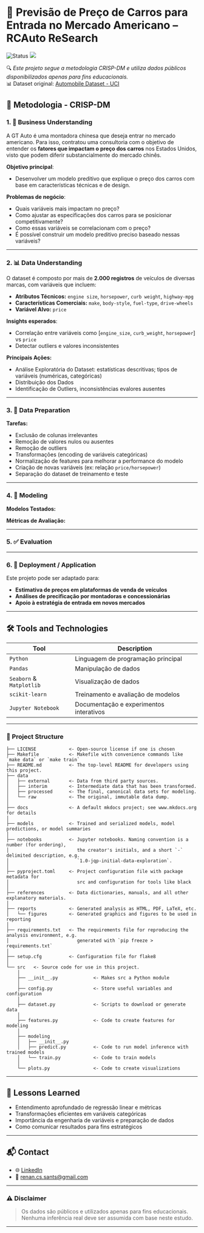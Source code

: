 # 🚗 Previsão de Preço de Carros para Entrada no Mercado Americano – RCAuto ReSearch

![Status](https://img.shields.io/badge/Status-Em%20Desenvolvimento-orange.svg) <a target="_blank" href="https://cookiecutter-data-science.drivendata.org/">
    <img src="https://img.shields.io/badge/CCDS-Project%20template-328F97?logo=cookiecutter" />
</a>

🔍 *Este projeto segue a metodologia CRISP-DM e utiliza dados públicos disponibilizados apenas para fins educacionais.*  
📊 Dataset original: [Automobile Dataset - UCI](https://archive.ics.uci.edu/dataset/10/automobile)


## 🧭 Metodologia - CRISP-DM

### 1. 🧠 Business Understanding

A GT Auto é uma montadora chinesa que deseja entrar no mercado americano. Para isso, contratou uma consultoria com o objetivo de entender os **fatores que impactam o preço dos carros** nos Estados Unidos, visto que podem diferir substancialmente do mercado chinês.

**Objetivo principal**:
- Desenvolver um modelo preditivo que explique o preço dos carros com base em características técnicas e de design.

**Problemas de negócio**:
- Quais variáveis mais impactam no preço?
- Como ajustar as especificações dos carros para se posicionar competitivamente?
- Como essas variáveis se correlacionam com o preço?
- É possível construir um modelo preditivo preciso baseado nessas variáveis?

---

### 2. 📊 Data Understanding

O dataset é composto por mais de **2.000 registros** de veículos de diversas marcas, com variáveis que incluem:

- **Atributos Técnicos:** `engine size`, `horsepower`, `curb weight`, `highway-mpg`
- **Características Comerciais:** `make`, `body-style`, `fuel-type`, `drive-wheels`
- **Variável Alvo:** `price`

**Insights esperados**:
- Correlação entre variáveis como [`engine_size`, `curb_weight`, `horsepower`] vs `price`
- Detectar outliers e valores inconsistentes

**Principais Ações:**
- Análise Exploratória do Dataset: estatísticas descritivas; tipos de variáveis (numéricas, categóricas)
- Distribuição dos Dados 
- Identificação de Outliers, inconsistências evalores ausentes

---

### 3. 🧹 Data Preparation

**Tarefas:**

- Exclusão de colunas irrelevantes
- Remoção de valores nulos ou ausentes
- Remoção de outliers 
- Transformações (encoding de variáveis categóricas)
- Normalização de features para melhorar a performance do modelo
- Criação de novas variáveis (ex: relação `price/horsepower`)
- Separação do dataset de treinamento e teste

---

### 4. 🧠 Modeling

**Modelos Testados:**

**Métricas de Avaliação:**

---

### 5. ✅ Evaluation


---

### 6. 🚀 Deployment / Application

Este projeto pode ser adaptado para:

- **Estimativa de preços em plataformas de venda de veículos**
- **Análises de precificação por montadoras e concessionárias**
- **Apoio à estratégia de entrada em novos mercados**

---

## 🛠️ Tools and Technologies

| Tool | Description |
|------------|-----------|
| `Python` | Linguagem de programação principal |
| `Pandas` | Manipulação de dados |
| `Seaborn` & `Matplotlib` | Visualização de dados |
| `scikit-learn` | Treinamento e avaliação de modelos |
| `Jupyter Notebook` | Documentação e experimentos interativos |

---

### 📁 Project Structure

```
├── LICENSE            <- Open-source license if one is chosen
├── Makefile           <- Makefile with convenience commands like `make data` or `make train`
├── README.md          <- The top-level README for developers using this project.
├── data
│   ├── external       <- Data from third party sources.
│   ├── interim        <- Intermediate data that has been transformed.
│   ├── processed      <- The final, canonical data sets for modeling.
│   └── raw            <- The original, immutable data dump.
│
├── docs               <- A default mkdocs project; see www.mkdocs.org for details
│
├── models             <- Trained and serialized models, model predictions, or model summaries
│
├── notebooks          <- Jupyter notebooks. Naming convention is a number (for ordering),
│                         the creator's initials, and a short `-` delimited description, e.g.
│                         `1.0-jqp-initial-data-exploration`.
│
├── pyproject.toml     <- Project configuration file with package metadata for 
│                         src and configuration for tools like black
│
├── references         <- Data dictionaries, manuals, and all other explanatory materials.
│
├── reports            <- Generated analysis as HTML, PDF, LaTeX, etc.
│   └── figures        <- Generated graphics and figures to be used in reporting
│
├── requirements.txt   <- The requirements file for reproducing the analysis environment, e.g.
│                         generated with `pip freeze > requirements.txt`
│
├── setup.cfg          <- Configuration file for flake8
│
└── src   <- Source code for use in this project.
    │
    ├── __init__.py             <- Makes src a Python module
    │
    ├── config.py               <- Store useful variables and configuration
    │
    ├── dataset.py              <- Scripts to download or generate data
    │
    ├── features.py             <- Code to create features for modeling
    │
    ├── modeling                
    │   ├── __init__.py 
    │   ├── predict.py          <- Code to run model inference with trained models          
    │   └── train.py            <- Code to train models
    │
    └── plots.py                <- Code to create visualizations
```
---

## 📌 Lessons Learned


- Entendimento aprofundado de regressão linear e métricas
- Transformações eficientes em variáveis categóricas
- Importância da engenharia de variáveis e preparação de dados
- Como comunicar resultados para fins estratégicos

---

## 📬 Contact

- 🌐 [LinkedIn](https://www.linkedin.com/in/renan-cardoso-8323b151/)
- 📧 renan.cs.sants@gmail.com

---

### ⚠️ Disclaimer
> Os dados são públicos e utilizados apenas para fins educacionais. Nenhuma inferência real deve ser assumida com base neste estudo.


--------

